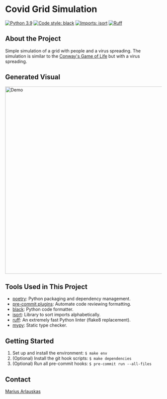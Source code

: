 # Covid Grid Simulation

[![Python 3.9](https://img.shields.io/badge/Python-3.9-3776AB)](https://www.python.org/downloads/)
[![Code style: black](https://img.shields.io/badge/code%20style-black-000000.svg)](https://github.com/psf/black)
[![Imports: isort](https://img.shields.io/badge/%20imports-isort-%231674b1?style=flat&labelColor=ef8336)](https://pycqa.github.io/isort/)
[![Ruff](https://img.shields.io/endpoint?url=https://raw.githubusercontent.com/astral-sh/ruff/main/assets/badge/v2.json)](https://github.com/astral-sh/ruff)

## About the Project

Simple simulation of a grid with people and a virus spreading. The simulation is similar to the [Conway's Game of Life](https://en.wikipedia.org/wiki/Conway%27s_Game_of_Life) but with a virus spreading.


## Generated Visual
<img src="output/comparison.gif" alt="Demo" width="600"/>


## Tools Used in This Project

* [poetry](https://github.com/python-poetry/poetry): Python packaging and dependency management.
* [pre-commit plugins](https://pre-commit.com/): Automate code reviewing formatting.
* [black](https://pypi.org/project/black/): Python code formatter.
* [isort](https://pypi.org/project/isort/): Library to sort imports alphabetically.
* [ruff](https://github.com/astral-sh/ruff): An extremely fast Python linter (flake8 replacement).
* [mypy](https://mypy.readthedocs.io/en/stable/): Static type checker.

## Getting Started

1. Set up and install the environment: `$ make env`
2. (Optional) Install the git hook scripts: `$ make dependencies`
3. (Optional) Run all pre-commit hooks: `$ pre-commit run --all-files`


## Contact

[Marius Arlauskas](marius.arlauskas01.dev@gmail.com)
